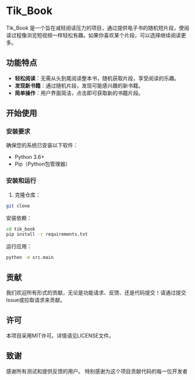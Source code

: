# Tik_Book

Tik_Book 是一个旨在减轻阅读压力的项目，通过提供电子书的随机短片段，使阅读过程像浏览短视频一样轻松有趣。如果你喜欢某个片段，可以选择继续阅读更多。

## 功能特点

- **轻松阅读**：无需从头到尾阅读整本书，随机获取片段，享受阅读的乐趣。
- **发现新书籍**：通过随机片段，发现可能感兴趣的新书籍。
- **简单操作**：用户界面简洁，点击即可获取新的书籍片段。

## 开始使用

### 安装要求

确保您的系统已安装以下软件：

- Python 3.6+
- Pip（Python包管理器）

### 安装和运行

1. 克隆仓库：

```bash
git clone 
```
安装依赖：
```bash
cd tik_book
pip install -r requirements.txt
```

运行应用：

```bash 
python -m src.main
```
## 贡献
我们欢迎所有形式的贡献，无论是功能请求、反馈、还是代码提交！请通过提交Issue或拉取请求来贡献。

## 许可
本项目采用MIT许可。详情请见LICENSE文件。

## 致谢
感谢所有测试和提供反馈的用户。
特别感谢为这个项目贡献代码的每一位开发者
